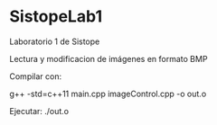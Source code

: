 # SistopeLab1

Laboratorio 1 de Sistope

Lectura y modificacion de imágenes en formato BMP

Compilar con:

g++ -std=c++11 main.cpp imageControl.cpp -o out.o

Ejecutar:
./out.o

